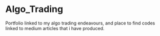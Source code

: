 # Algo_Trading
Portfolio linked to my algo trading endeavours, and place to find codes linked to medium articles that i have produced. 
